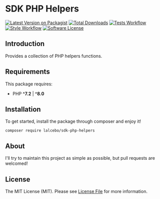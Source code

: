 # SDK PHP Helpers

[![Latest Version on Packagist][ico-version]][link-packagist]
[![Total Downloads][ico-downloads]][link-downloads]
[![Tests Workflow][ico-tests]][link-tests]
[![Style Workflow][ico-style]][link-style]
[![Software License][ico-license]][link-license]

## Introduction

Provides a collection of PHP helpers functions.

## Requirements

This package requires:

- PHP **^7.2** | **^8.0**

## Installation

To get started, install the package through composer and enjoy it!

```shell
composer require lalcebo/sdk-php-helpers
```

## About

I'll try to maintain this project as simple as possible, but pull requests are welcomed!

## License

The MIT License (MIT). Please see [License File][link-license] for more information.

[ico-version]: https://img.shields.io/packagist/v/lalcebo/sdk-php-helpers.svg?style=for-the-badge&logo=Packagist
[ico-license]: https://img.shields.io/badge/license-MIT-brightgreen.svg?style=for-the-badge&color=blue
[ico-downloads]: https://img.shields.io/packagist/dt/lalcebo/sdk-php-helpers.svg?style=for-the-badge
[ico-tests]: https://img.shields.io/github/workflow/status/lalcebo/sdk-php-helpers/Tests?style=for-the-badge&label=tests&logo=github
[ico-style]: https://img.shields.io/github/workflow/status/lalcebo/sdk-php-helpers/Coding%20Standards?style=for-the-badge&label=PSR-12&logo=github

[link-packagist]: https://packagist.org/packages/lalcebo/sdk-php-helpers
[link-license]: LICENSE
[link-downloads]: https://packagist.org/packages/lalcebo/sdk-php-helpers
[link-tests]: https://github.com/lalcebo/sdk-php-helpers/actions/workflows/tests.yml?query=branch%3Amaster
[link-style]: https://github.com/lalcebo/sdk-php-helpers/actions/workflows/php-cs-fixer.yml
